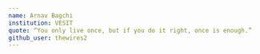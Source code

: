 ```yaml
---
name: Arnav Bagchi
institution: VESIT
quote: “You only live once, but if you do it right, once is enough.”
github_user: thewires2
---
```

